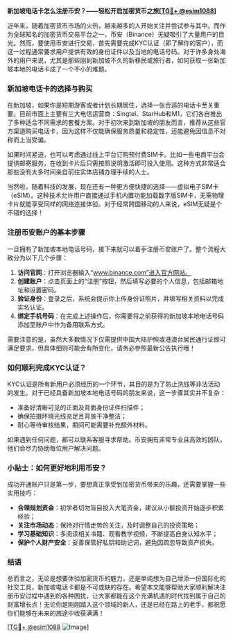 **新加坡电话卡怎么注册币安？——轻松开启加密货币之旅[[TG💪+ @esim1088](https://t.me/s/esim1088)]**

近年来，随着加密货币市场的火热，越来越多的人开始关注并尝试参与其中。而作为全球知名的加密货币交易平台之一，币安（Binance）无疑吸引了大量用户的目光。然而，要使用币安进行交易，首先需要完成KYC认证（即了解你的客户），而这一过程通常要求用户提供有效的身份证件以及当地的电话号码。对于许多身处海外的用户来说，尤其是那些刚到新加坡不久的新移民或旅行者，如何获取一张新加坡本地的电话卡成了一个不小的难题。

### 新加坡电话卡的选择与购买

在新加坡，如果你是短期游客或者计划长期居住，选择一张合适的电话卡至关重要。目前市面上主要有三大电信运营商：Singtel、StarHub和M1，它们各自推出了多种适合不同需求的套餐方案。对于初次来到新加坡的朋友而言，推荐从这些官方渠道购买电话卡，因为这样不仅能确保服务质量和稳定性，还能避免因信息不对称而上当受骗。

如果时间紧迫，也可以考虑通过线上平台订购预付费SIM卡。比如一些电商平台会提供邮寄服务，在收到卡片后只需按照说明激活即可投入使用。这种方式非常适合那些没有太多时间亲自前往实体店铺办理手续的人士。

当然啦，随着科技的发展，现在还有一种更方便快捷的选择——虚拟电子SIM卡（eSIM）。这种技术允许用户直接通过手机内置功能加载数字版SIM卡，无需物理卡片就能享受同样的网络连接体验。对于经常跨国移动的人来说，eSIM无疑是个不错的选择！

### 注册币安账户的基本步骤

一旦拥有了新加坡本地电话号码，接下来就可以着手注册币安账户了。整个流程大致分为以下几个步骤：

1. **访问官网**：打开浏览器输入“www.binance.com”进入官方网站。
2. **创建账户**：点击页面上的“注册”按钮，然后填写必要的个人信息，包括邮箱地址和设置密码。
3. **验证身份**：登录之后，系统会提示你上传身份证照片，并填写相关资料以完成实名认证。
4. **绑定手机号码**：在完成上述操作后，你需要将之前获得的新加坡本地电话号码添加至账户中作为备用联系方式。

需要注意的是，虽然大多数情况下仅需提供中国大陆护照或港澳台居民通行证即可满足要求，但具体细则可能会有所变化，请务必参照最新公告执行哦！

### 如何顺利完成KYC认证？

KYC认证是所有新用户必须经历的一个环节，其目的是为了防止洗钱等非法活动的发生。对于已经具备新加坡本地电话号码的朋友来说，这一步骤其实并不复杂：

- 准备好清晰可见的正面及背面身份证件扫描件；
- 确保拍摄环境光线充足且背景干净整洁；
- 耐心等待审核结果，期间可能需要补充额外材料。

如果遇到任何问题，都可以联系客服寻求帮助。币安拥有非常专业且高效的团队，他们会尽力协助每位用户解决问题。

### 小贴士：如何更好地利用币安？

成功开通账户只是第一步，要想真正享受到加密货币带来的乐趣，还需要掌握一些实用技巧：

- **合理规划资金**：初学者切勿盲目投入大笔资金，建议从小额投资开始逐步积累经验；
- **关注市场动态**：保持对行情走势的关注，及时调整自己的投资策略；
- **学习基础知识**：多阅读相关书籍、观看教学视频，不断提高自身认知水平；
- **保护个人财产安全**：妥善保管好私钥和助记词，避免因疏忽导致资产损失。

### 结语

总而言之，无论是想要体验加密货币的魅力，还是单纯想为自己增添一份国际化的社交工具，新加坡电话卡都是不可或缺的存在。希望本文能够帮助大家顺利解决注册币安过程中遇到的各种困扰，让大家都能在这个充满机遇的时代找到属于自己的财富增长点！无论你是刚刚踏入这个领域的新人，还是已经在路上的老手，都祝愿你们能够在未来的旅途中收获满满！

[[TG💪+ @esim1088](https://t.me/s/esim1088) ![Image](https://i.postimg.cc/4NQfJmqS/Snipaste-2025-05-13-00-14-12.png)]